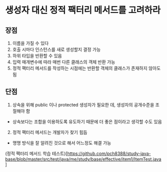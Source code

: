 # 생성자 대신 정적 팩터리 메서드를 고려하라
## 장점
1. 이름을 가질 수 있다
2. 호출 시마다 인스턴스를 새로 생성할지 결정 가능
3. 하위 타입을 반환할 수 있음
4. 입력 매개변수에 따라 매번 다른 클래스의 객체 반환 가능
5. 정적 팩터리 메서드를 작성하는 시점에는 반환할 객체의 클래스가 존재하지 않아도 됨

## 단점
1. 상속을 위해 public 이나 protected 생성자가 필요한 데, 생성자의 공개수준을 조절해야 함
  - 상속보다는 조합을 이용하도록 유도하기 때문에 더 좋은 점이라고 생각할 수도 있음
2. 정적 팩터리 메서드는 개발자가 찾기 힘듬
  - 명명 방식을 잘 알려진 것으로 해서 어느정도 해결 가능
  
(정적 팩터리 메서드 학습 테스트)[https://github.com/pch8388/study-java-base/blob/master/src/test/java/me/study/base/effective/item1/ItemTest.java]
